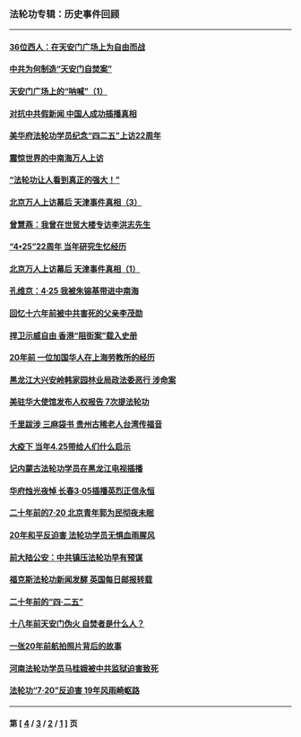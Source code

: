 ### 法轮功专辑：历史事件回顾
---
#### [36位西人：在天安门广场上为自由而战](../../pages/nf5793/n13390029.md?09140430) 
#### [中共为何制造“天安门自焚案”](../../pages/nf5793/n13183270.md?09140430) 
#### [天安门广场上的“呐喊”（1）](../../pages/nf5793/n13105277.md?09140430) 
#### [对抗中共假新闻 中国人成功插播真相](../../pages/nf5793/n12910618.md?09140430) 
#### [美华府法轮功学员纪念“四二五”上访22周年](../../pages/nf5793/n12904445.md?09140430) 
#### [震惊世界的中南海万人上访](../../pages/nf5793/n12903976.md?09140430) 
#### [“法轮功让人看到真正的强大！”](../../pages/nf5793/n12903195.md?09140430) 
#### [北京万人上访幕后 天津事件真相（3）](../../pages/nf5793/n12902807.md?09140430) 
#### [曾慧燕：我曾在世贸大楼专访李洪志先生](../../pages/nf5793/n12898729.md?09140430) 
#### [“4•25”22周年 当年研究生忆经历](../../pages/nf5793/n12894152.md?09140430) 
#### [北京万人上访幕后 天津事件真相（1）](../../pages/nf5793/n12885174.md?09140430) 
#### [孔维京：4·25 我被朱镕基带进中南海](../../pages/nf5793/n12864987.md?09140430) 
#### [回忆十六年前被中共害死的父亲李茂勋](../../pages/nf5793/n12880270.md?09140430) 
#### [捍卫示威自由 香港“阻街案”载入史册](../../pages/nf5793/n12811245.md?09140430) 
#### [20年前 一位加国华人在上海劳教所的经历](../../pages/nf5793/n12707932.md?09140430) 
#### [黑龙江大兴安岭韩家园林业局政法委恶行 涉命案](../../pages/nf5793/n12622815.md?09140430) 
#### [美驻华大使馆发布人权报告 7次提法轮功](../../pages/nf5793/n12520541.md?09140430) 
#### [千里跋涉 三麻袋书 贵州古稀老人台湾传福音](../../pages/nf5793/n12198750.md?09140430) 
#### [大疫下 当年4.25带给人们什么启示](../../pages/nf5793/n12058565.md?09140430) 
#### [记内蒙古法轮功学员在黑龙江电视插播](../../pages/nf5793/n11699194.md?09140430) 
#### [华府烛光夜悼 长春3·05插播英烈正信永恒](../../pages/nf5793/n11397432.md?09140430) 
#### [二十年前的7·20 北京青年郭为民彻夜未眠](../../pages/nf5793/n11354195.md?09140430) 
#### [20年和平反迫害 法轮功学员无惧血雨腥风](../../pages/nf5793/n11348279.md?09140430) 
#### [前大陆公安：中共镇压法轮功早有预谋](../../pages/nf5793/n11352168.md?09140430) 
#### [福克斯法轮功新闻发酵  英国每日邮报转载](../../pages/nf5793/n11285952.md?09140430) 
#### [二十年前的“四·二五”](../../pages/nf5793/n11207639.md?09140430) 
#### [十八年前天安门伪火 自焚者是什么人？](../../pages/nf5793/n10996556.md?09140430) 
#### [一张20年前航拍照片背后的故事](../../pages/nf5793/n10693797.md?09140430) 
#### [河南法轮功学员马桂娥被中共监狱迫害致死](../../pages/nf5793/n10684974.md?09140430) 
#### [法轮功“7‧20”反迫害 19年风雨崎岖路](../../pages/nf5793/n10570834.md?09140430) 

---
#### 第 [ [4](./4.md?09140430) / [3](./3.md?09140430) / [2](./2.md?09140430) / [1](./1.md?09140430) ] 页
